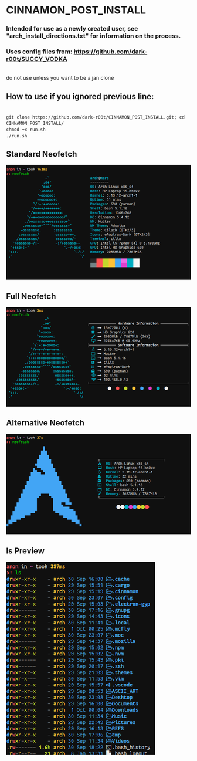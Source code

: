 # CINNAMON_POST_INSTALL
### Intended for use as a newly created user, see "arch_install_directions.txt" for information on the process.
### Uses config files from: <https://github.com/dark-r00t/SUCCY_VODKA>
<br> do not use unless you want to be a jan clone
## How to use if you ignored previous line:
<br>`git clone https://github.com/dark-r00t/CINNAMON_POST_INSTALL.git; cd CINNAMON_POST_INSTALL/` 
<br>`chmod +x run.sh` 
<br>`./run.sh` 

## Standard Neofetch
![alt text](https://github.com/dark-r00t/CINNAMON_POST_INSTALL/blob/master/resources/standard.png?raw=true)

## Full Neofetch
![alt text](https://github.com/dark-r00t/CINNAMON_POST_INSTALL/blob/master/resources/full.png?raw=true)

## Alternative Neofetch
![alt text](https://github.com/dark-r00t/CINNAMON_POST_INSTALL/blob/master/resources/alternative.png?raw=true)

## ls Preview
![alt text](https://github.com/dark-r00t/CINNAMON_POST_INSTALL/blob/master/resources/ls.png?raw=true)
